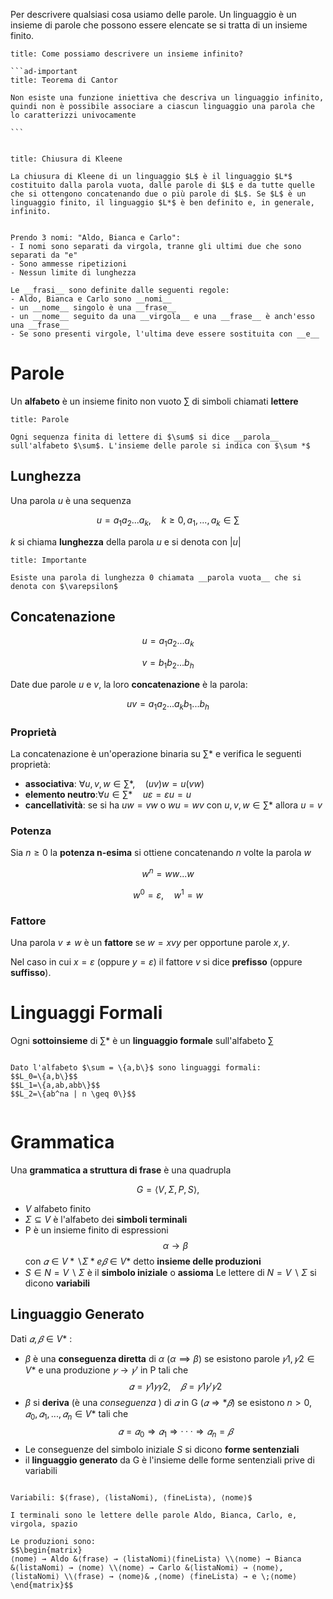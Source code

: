 Per descrivere qualsiasi cosa usiamo delle parole. Un linguaggio è un insieme di parole che possono essere elencate se si tratta di un insieme finito.

``````ad-question
title: Come possiamo descrivere un insieme infinito?

```ad-important
title: Teorema di Cantor

Non esiste una funzione iniettiva che descriva un linguaggio infinito, quindi non è possibile associare a ciascun linguaggio una parola che lo caratterizzi univocamente

```


``````


```ad-info
title: Chiusura di Kleene

La chiusura di Kleene di un linguaggio $L$ è il linguaggio $L*$ costituito dalla parola vuota, dalle parole di $L$ e da tutte quelle che si ottengono concatenando due o più parole di $L$. Se $L$ è un linguaggio finito, il linguaggio $L*$ è ben definito e, in generale, infinito.

```

```ad-example

Prendo 3 nomi: "Aldo, Bianca e Carlo":
- I nomi sono separati da virgola, tranne gli ultimi due che sono separati da "e"
- Sono ammesse ripetizioni
- Nessun limite di lunghezza

Le __frasi__ sono definite dalle seguenti regole:
- Aldo, Bianca e Carlo sono __nomi__
- un __nome__ singolo è una __frase__
- un __nome__ seguito da una __virgola__ e una __frase__ è anch'esso una __frase__
- Se sono presenti virgole, l'ultima deve essere sostituita con __e__

```

# Parole

Un __alfabeto__ è un insieme finito non vuoto $\sum$ di simboli chiamati __lettere__

```ad-important
title: Parole

Ogni sequenza finita di lettere di $\sum$ si dice __parola__ sull'alfabeto $\sum$. L'insieme delle parole si indica con $\sum *$ 

```

## Lunghezza

Una parola $u$ è una sequenza

$$u=a_1a_2...a_k,\quad k \geq 0, a_1,...,a_k \in \sum$$

$k$ si chiama __lunghezza__ della parola $u$ e si denota con $|u|$

```ad-important
title: Importante

Esiste una parola di lunghezza 0 chiamata __parola vuota__ che si denota con $\varepsilon$ 

```

## Concatenazione

$$u=a_1a_2...a_k$$

$$v=b_1b_2...b_h$$

Date due parole $u$ e $v$, la loro __concatenazione__ è la parola:

$$uv=a_1a_2...a_kb_1...b_h$$

### Proprietà

La concatenazione è un'operazione binaria su $\sum*$ e verifica le seguenti proprietà:

- __associativa__: $\forall u,v,w \in \sum*, \quad (uv)w = u(vw)$
- __elemento neutro__:$\forall u \in \sum* \quad u\varepsilon=\varepsilon u = u$
- __cancellatività__: se si ha $uw=vw$ o $wu=wv$ con $u,v,w \in \sum*$ allora $u=v$

### Potenza

Sia $n \geq 0$ la __potenza n-esima__ si ottiene concatenando $n$ volte la parola $w$

$$w^n=ww...w$$

$$w^0=\varepsilon,\quad w^1=w$$

### Fattore

Una parola $v \neq w$ è un __fattore__ se $w = xvy$ per opportune parole $x,y$.

Nel caso in cui $x=\varepsilon$ (oppure $y=\varepsilon$) il fattore $v$ si dice __prefisso__ (oppure __suffisso__).

# Linguaggi Formali

Ogni __sottoinsieme__ di $\sum*$ è un __linguaggio formale__ sull'alfabeto $\sum$

```ad-example

Dato l'alfabeto $\sum = \{a,b\}$ sono linguaggi formali:
$$L_0=\{a,b\}$$
$$L_1=\{a,ab,abb\}$$
$$L_2=\{ab^na | n \geq 0\}$$


```

# Grammatica

Una __grammatica a struttura di frase__ è una quadrupla

$$G = ⟨V , Σ, P, S⟩,$$

- $V$ alfabeto finito
- $Σ ⊆ V$ è l'alfabeto dei __simboli terminali__
- P è un insieme finito di espressioni $$\alpha \to \beta$$ con $𝛼 ∈ V * ∖ Σ * e 𝛽 ∈ V *$ detto __insieme delle produzioni__
- $S ∈ N = V ∖ Σ$ è il __simbolo iniziale__ o __assioma__
Le lettere di $N = V ∖ Σ$ si dicono __variabili__

## Linguaggio Generato

Dati $𝛼, 𝛽 ∈ V *$ :

- $\beta$ è una __conseguenza diretta__ di $\alpha$ ($\alpha \implies \beta$) se esistono parole $𝛾1, 𝛾2 ∈ V *$ e una produzione $𝛾 → 𝛾 ′$ in P tali che $$𝛼 = 𝛾1𝛾𝛾2,\quad 𝛽 = 𝛾1𝛾 ′ 𝛾2$$
- $\beta$ si __deriva__ (è una _conseguenza_ ) di $𝛼$ in G ($𝛼 ⇒* 𝛽$) se esistono $n > 0, 𝛼_0, 𝛼_1, . . . , 𝛼_n ∈ V *$ tali che $$𝛼 = 𝛼_0 ⇒ 𝛼_1 ⇒ · · · ⇒ 𝛼_n = 𝛽 $$
- Le conseguenze del simbolo iniziale $S$ si dicono __forme sentenziali__
- il __linguaggio generato__ da G è l'insieme delle forme sentenziali prive di variabili

```ad-example

Variabili: $⟨frase⟩, ⟨listaNomi⟩, ⟨fineLista⟩, ⟨nome⟩$

I terminali sono le lettere delle parole Aldo, Bianca, Carlo, e, virgola, spazio

Le produzioni sono:
$$\begin{matrix}
⟨nome⟩ → Aldo &⟨frase⟩ → ⟨listaNomi⟩⟨fineLista⟩ \\⟨nome⟩ → Bianca &⟨listaNomi⟩ → ⟨nome⟩ \\⟨nome⟩ → Carlo &⟨listaNomi⟩ → ⟨nome⟩, ⟨listaNomi⟩ \\⟨frase⟩ → ⟨nome⟩& ,⟨nome⟩ ⟨fineLista⟩ → e \;⟨nome⟩
\end{matrix}$$

```
